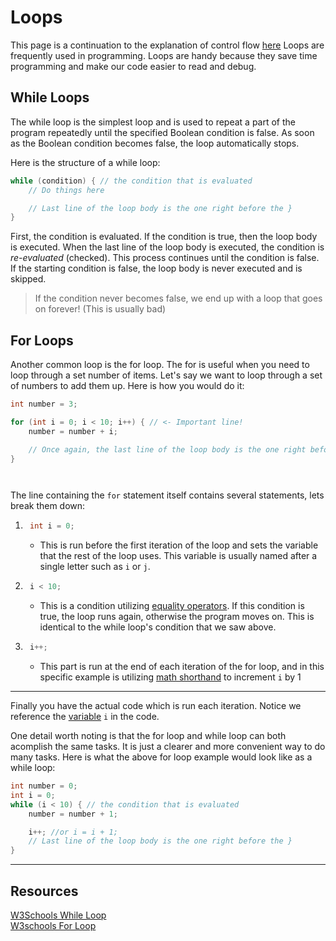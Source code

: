 # Loops

This page is a continuation to the explanation of control flow [here](./If-Else.md#java-branching-if-if-else) Loops are frequently used in programming. Loops are handy because they save time programming and make our code easier to read and debug.

## While Loops

The while loop is the simplest loop and is used to repeat a part of the program repeatedly until the specified Boolean condition is false. As soon as the Boolean condition becomes false, the loop automatically stops.

Here is the structure of a while loop:

```java
while (condition) { // the condition that is evaluated
    // Do things here

    // Last line of the loop body is the one right before the }
}
```

First, the condition is evaluated. If the condition is true, then the loop body is executed. When the last line of the loop body is executed, the condition is *re-evaluated* (checked). This process continues until the condition is false. If the starting condition is false, the loop body is never executed and is skipped.

> If the condition never becomes false, we end up with a loop that goes on forever! (This is usually bad)

## For Loops

Another common loop is the for loop. The for is useful when you need to loop through a set number of items. Let's say we want to loop through a set of numbers to add them up.
Here is how you would do it:

```java
int number = 3;

for (int i = 0; i < 10; i++) { // <- Important line!
    number = number + i;

    // Once again, the last line of the loop body is the one right before the }
}




```

The line containing the `for` statement itself contains several statements, lets break them down:

1. ```java
    int i = 0;
   ```
   - This is run before the first iteration of the loop and sets the variable that the rest of the loop uses. This variable is usually named after a single letter such as `i` or `j`.
2. ```java
    i < 10;
   ```
   - This is a condition utilizing [equality operators](./Boolean-And-Equality-Operators.md#equality-operators). If this condition is true, the loop runs again, otherwise the program moves on. This is identical to the while loop's condition that we saw above.
3. ```java
    i++;
   ```
   - This part is run at the end of each iteration of the for loop, and in this specific example is utilizing [math shorthand](./Operators-And-Math.md#operator-shorthand) to increment `i` by 1

______________________________________________________________________

Finally you have the actual code which is run each iteration. Notice we reference the [variable](./Variables.md#variables) `i` in the code.

One detail worth noting is that the for loop and while loop can both acomplish the same tasks. It is just a clearer and more convenient way to do many tasks. Here is what the above for loop example would look like as a while loop:

```java
int number = 0;
int i = 0;
while (i < 10) { // the condition that is evaluated
    number = number + 1;

    i++; //or i = i + 1;
    // Last line of the loop body is the one right before the }
}
```

______________________________________________________________________

## Resources    

[W3Schools While Loop](https://www.w3schools.com/java/java_while_loop.asp) \
[W3schools For Loop](https://www.w3schools.com/java/java_for_loop.asp)
